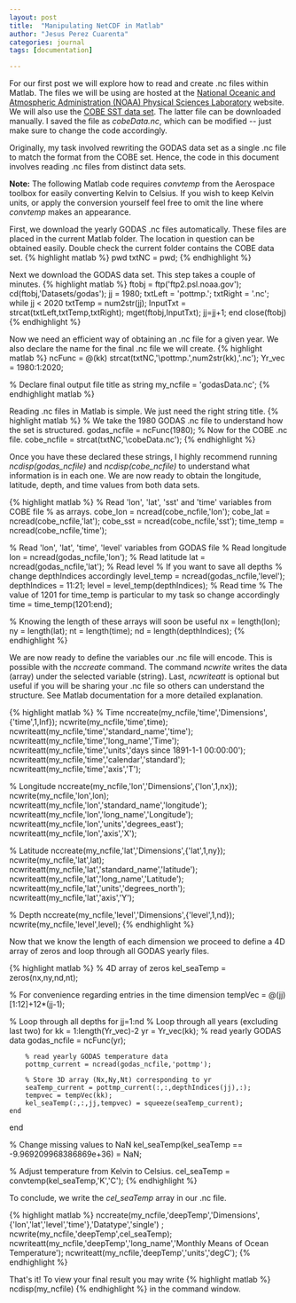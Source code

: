 ```yaml
---
layout: post
title:  "Manipulating NetCDF in Matlab"
author: "Jesus Perez Cuarenta"
categories: journal
tags: [documentation]

---
```

For our first post we will explore how to read and create .nc 
files within Matlab. The files we will be using are hosted 
at the [National Oceanic and Atmospheric Administration (NOAA) Physical Sciences Laboratory](https://www.psl.noaa.gov/data/gridded/data.godas.html) 
website. We will also use the [COBE SST data set](ftp://ftp.cdc.noaa.gov/Datasets/COBE/sst.mon.mean.nc). 
The latter file can be downloaded manually. I saved the file as *cobeData.nc*, which can be 
modified -- just make sure to change the code accordingly. 
 
Originally, my task involved rewriting the GODAS data set as a single .nc 
file to match the format from the COBE set. Hence, the code in this document
involves reading .nc files from distinct data sets. 

**Note:** The following Matlab code requires *convtemp* from the Aerospace toolbox 
for easily converting Kelvin to Celsius. If you wish to keep Kelvin units, or apply the conversion yourself feel free to omit the line where *convtemp* makes an appearance. 

First, we download the yearly GODAS .nc files automatically. These files are placed 
in the current Matlab folder. The location in question can be obtained easily.
Double check the current folder contains the COBE data set. 
{% highlight matlab %}
pwd
txtNC = pwd;
{% endhighlight %}

Next we download the GODAS data set. This step takes a couple of minutes. 
{% highlight matlab %}
ftobj = ftp('ftp2.psl.noaa.gov');
cd(ftobj,'Datasets/godas');
jj = 1980;
txtLeft = 'pottmp.';
txtRight = '.nc';
while jj < 2020
    txtTemp = num2str(jj);
    InputTxt = strcat(txtLeft,txtTemp,txtRight);
    mget(ftobj,InputTxt);
    jj=jj+1;
end
close(ftobj)
{% endhighlight %}

Now we need an efficient way of obtaining an .nc file for a given year. 
We also declare the name for the final .nc file we will create. 
{% highlight matlab %}
ncFunc = @(kk) strcat(txtNC,'\pottmp.',num2str(kk),'.nc');
Yr_vec = 1980:1:2020;

% Declare final output file title as string 
my_ncfile = 'godasData.nc';
{% endhighlight matlab %}

Reading .nc files in Matlab is simple. We just need the right string title. 
{% highlight matlab %}
% We take the 1980 GODAS .nc file to understand how the set is structured. 
godas_ncfile = ncFunc(1980);
% Now for the COBE .nc file. 
cobe_ncfile = strcat(txtNC,'\cobeData.nc');
{% endhighlight %}

Once you have these declared these strings, I highly recommend running *ncdisp(godas_ncfile)* and
*ncdisp(cobe_ncfile)* to understand what information is in each one. 
We are now ready to obtain the longitude, latitude, depth, and time values from both data sets. 

{% highlight matlab %}
% Read 'lon', 'lat', 'sst' and 'time' variables from COBE file
% as arrays. 
cobe_lon = ncread(cobe_ncfile,'lon');
cobe_lat = ncread(cobe_ncfile,'lat');
cobe_sst = ncread(cobe_ncfile,'sst');
time_temp = ncread(cobe_ncfile,'time');

% Read 'lon', 'lat', 'time', 'level' variables from GODAS file 
% Read longitude 
lon = ncread(godas_ncfile,'lon');
% Read latitude 
lat = ncread(godas_ncfile,'lat');
% Read level 
% If you want to save all depths
% change depthIndices accordingly
level_temp = ncread(godas_ncfile,'level');
depthIndices = 11:21;
level = level_temp(depthIndices);
% Read time 
% The value of 1201 for time_temp is particular to my task so change accordingly
time = time_temp(1201:end);

% Knowing the length of these arrays will soon be useful 
nx = length(lon);
ny = length(lat);
nt = length(time);
nd = length(depthIndices);
{% endhighlight %}

We are now ready to define the variables our .nc file will encode.
This is possible with the *nccreate* command. The command *ncwrite* writes 
the data (array) under the selected variable (string). Last, *ncwriteatt* is optional but
useful if you will be sharing your .nc file so others can understand 
the structure. See Matlab documentation for a more detailed explanation.

{% highlight matlab %}
% Time 
nccreate(my_ncfile,'time','Dimensions',{'time',1,Inf});
ncwrite(my_ncfile,'time',time);
ncwriteatt(my_ncfile,'time','standard_name','time');
ncwriteatt(my_ncfile,'time','long_name','Time');
ncwriteatt(my_ncfile,'time','units','days since 1891-1-1 00:00:00');
ncwriteatt(my_ncfile,'time','calendar','standard');
ncwriteatt(my_ncfile,'time','axis','T');

% Longitude
nccreate(my_ncfile,'lon','Dimensions',{'lon',1,nx});
ncwrite(my_ncfile,'lon',lon);
ncwriteatt(my_ncfile,'lon','standard_name','longitude');
ncwriteatt(my_ncfile,'lon','long_name','Longitude');
ncwriteatt(my_ncfile,'lon','units','degrees_east');
ncwriteatt(my_ncfile,'lon','axis','X');

% Latitude 
nccreate(my_ncfile,'lat','Dimensions',{'lat',1,ny});
ncwrite(my_ncfile,'lat',lat);
ncwriteatt(my_ncfile,'lat','standard_name','latitude');
ncwriteatt(my_ncfile,'lat','long_name','Latitude');
ncwriteatt(my_ncfile,'lat','units','degrees_north');
ncwriteatt(my_ncfile,'lat','axis','Y');

% Depth 
nccreate(my_ncfile,'level','Dimensions',{'level',1,nd});
ncwrite(my_ncfile,'level',level);
{% endhighlight %}

Now that we know the length of each dimension we proceed to 
define a 4D array of zeros and loop through all GODAS yearly files. 

{% highlight matlab %}
% 4D array of zeros 
kel_seaTemp = zeros(nx,ny,nd,nt);

% For convenience regarding entries in the time dimension 
tempVec = @(jj) [1:12]+12*(jj-1);

% Loop through all depths 
for jj=1:nd
	% Loop through all years (excluding last two)
    for kk = 1:length(Yr_vec)-2
        yr = Yr_vec(kk);
        % read yearly GODAS data 
        godas_ncfile = ncFunc(yr);
        
        % read yearly GODAS temperature data 
        pottmp_current = ncread(godas_ncfile,'pottmp');
        
        % Store 3D array (Nx,Ny,Nt) corresponding to yr
        seaTemp_current = pottmp_current(:,:,depthIndices(jj),:);
        tempvec = tempVec(kk);
        kel_seaTemp(:,:,jj,tempvec) = squeeze(seaTemp_current);
    end
end

% Change missing values to NaN 
kel_seaTemp(kel_seaTemp == -9.969209968386869e+36) = NaN;


% Adjust temperature from Kelvin to Celsius.
cel_seaTemp = convtemp(kel_seaTemp,'K','C');
{% endhighlight %}

To conclude, we write the *cel_seaTemp* array in our .nc file. 

{% highlight matlab %}
nccreate(my_ncfile,'deepTemp','Dimensions',{'lon','lat','level','time'},'Datatype','single') ;
ncwrite(my_ncfile,'deepTemp',cel_seaTemp);
ncwriteatt(my_ncfile,'deepTemp','long_name','Monthly Means of Ocean Temperature');
ncwriteatt(my_ncfile,'deepTemp','units','degC');
{% endhighlight %}

That's it! To view your final result you may write 
{% highlight matlab %}
ncdisp(my_ncfile)
{% endhighlight %}
in the command window. 
